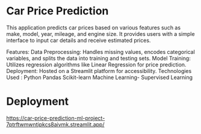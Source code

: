 # Car Price Prediction
This application predicts car prices based on various features such as make, model, year, mileage, and engine size.
It provides users with a simple interface to input car details and receive estimated prices.

Features:
Data Preprocessing: Handles missing values, encodes categorical variables, and splits the data into training and testing sets.
Model Training: Utilizes regression algorithms like Linear Regression for price prediction.
Deployment: Hosted on a Streamlit platform for accessibility.
Technologies Used :
Python
Pandas
Scikit-learn
Machine Learning- Supervised Learning

# Deployment
 https://car-price-prediction-ml-project-7ptrftwmwntipkcs8aivmk.streamlit.app/
